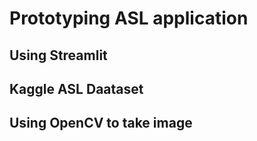 # Prototyping ASL application
## Using Streamlit
## Kaggle ASL Daataset
## Using OpenCV to take image
